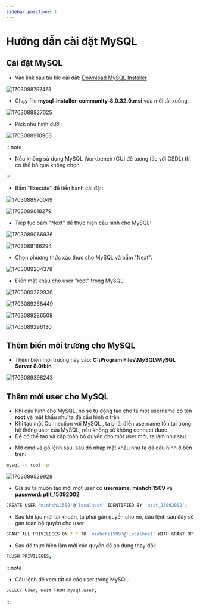 ```yaml
---
sidebar_position: 1
---
```


# Hướng dẫn cài đặt MySQL

## Cài đặt MySQL

- Vào link sau tải file cài đặt: [Download MySQL Installer](https://dev.mysql.com/downloads/installer/)

![1703088797461](image/mysql-installation/1703088797461.png)

- Chạy file **mysql-installer-community-8.0.32.0.msi** vừa mới tải xuống.

![1703088827025](image/mysql-installation/1703088827025.png)

- Pick như hình dưới:

![1703088910963](image/mysql-installation/1703088910963.png)

:::note

- Nếu không sử dụng MySQL Workbench (GUI để tương tác với CSDL) thì có thể bỏ qua không chọn

:::

- Bấm "Execute" để tiến hành cài đặt:

![1703088970049](image/mysql-installation/1703088970049.png)

![1703089018279](image/mysql-installation/1703089018279.png)

- Tiếp tục bấm "Next" để thực hiện cấu hình cho MySQL:

![1703089066936](image/mysql-installation/1703089066936.png)

![1703089166294](image/mysql-installation/1703089166294.png)

- Chọn phương thức xác thực cho MySQL và bấm "Next":

![1703089204378](image/mysql-installation/1703089204378.png)

- Điền mật khẩu cho user "root" trong MySQL:

![1703089229936](image/mysql-installation/1703089229936.png)

![1703089268449](image/mysql-installation/1703089268449.png)

![1703089286508](image/mysql-installation/1703089286508.png)

![1703089296130](image/mysql-installation/1703089296130.png)

## Thêm biến môi trường cho MySQL

- Thêm biến môi trường này vào: **C:\Program Files\MySQL\MySQL Server 8.0\bin**

![1703089398243](image/mysql-installation/1703089398243.png)

## Thêm mới user cho MySQL

- Khi cấu hình cho MySQL, nó sẽ tự động tạo cho ta một username có tên **root** và mật khẩu như ta đã cấu hình ở trên
- Khi tạo một Connection với MySQL , ta phải điền username tồn tại trong hệ thống user của MySQL, nếu không sẽ không connect được.
- Để có thể tạo và cấp toàn bộ quyền cho một user mới, ta làm như sau:

* Mở cmd và gõ lệnh sau, sau đó nhập mật khẩu như ta đã cấu hình ở bên trên:

```bash
mysql -u root -p
```

![1703089529928](image/mysql-installation/1703089529928.png)

- Giả sử ta muốn tạo mới một user có **username: minhchi1509** và **password: ptit_15092002**

```bash
CREATE USER 'minhchi1509'@'localhost' IDENTIFIED BY 'ptit_15092002';
```

- Sau khi tạo mới tài khoản, ta phải gán quyền cho nó, câu lệnh sau đây sẽ gán toàn bộ quyền cho user:

```bash
GRANT ALL PRIVILEGES ON *.* TO 'minhchi1509'@'localhost' WITH GRANT OPTION;
```

- Sau đó thực hiện làm mới các quyền để áp dụng thay đổi:

```bash
FLUSH PRIVILEGES;
```

:::note

- Câu lệnh để xem tất cả các user trong MySQL:

```bash
SELECT User, Host FROM mysql.user;
```

:::
